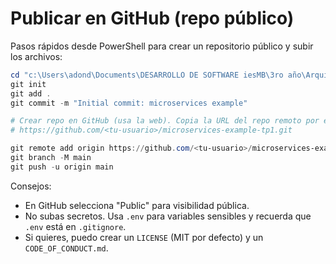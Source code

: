 # Publicar en GitHub (repo público)

Pasos rápidos desde PowerShell para crear un repositorio público y subir los archivos:

```powershell
cd "c:\Users\adond\Documents\DESARROLLO DE SOFTWARE iesMB\3ro año\Arquitectura y diseño de interfaces\TP1"
git init
git add .
git commit -m "Initial commit: microservices example"

# Crear repo en GitHub (usa la web). Copia la URL del repo remoto por ejemplo:
# https://github.com/<tu-usuario>/microservices-example-tp1.git

git remote add origin https://github.com/<tu-usuario>/microservices-example-tp1.git
git branch -M main
git push -u origin main
```

Consejos:
- En GitHub selecciona "Public" para visibilidad pública.
- No subas secretos. Usa `.env` para variables sensibles y recuerda que `.env` está en `.gitignore`.
- Si quieres, puedo crear un `LICENSE` (MIT por defecto) y un `CODE_OF_CONDUCT.md`.
